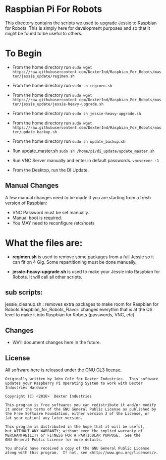 # Raspbian Pi For Robots

This directory contains the scripts we used to upgrade Jessie to Raspbian for Robots.  This is simply here for development purposes and so that it might be found to be useful to others.

# To Begin
+ From the home directory run `sudo wget https://raw.githubusercontent.com/DexterInd/Raspbian_For_Robots/master/jessie_update/regimen.sh`

+ From the home directory run `sudo sh regimen.sh`

+ From the home directory run `sudo wget https://raw.githubusercontent.com/DexterInd/Raspbian_For_Robots/master/jessie_update/jessie-heavy-upgrade.sh`

+ From the home directory run `sudo sh jessie-heavy-upgrade.sh`

+ From the home directory run `sudo wget https://raw.githubusercontent.com/DexterInd/Raspbian_For_Robots/master/update_backup.sh`

+ From the home directory run `sudo sh update_backup.sh`

+ Run update_master.sh `sudo sh /home/pi/di_update/update_master.sh`

+ Run VNC Server manually and enter in default passwords.  `vncserver :1`

+ From the Desktop, run the DI Update.

## Manual Changes
A few manual changes need to be made if you are starting from a fresh version of Raspbian:
- VNC Password must be set manually.
- Manual boot is required.
- You MAY need to reconfigure /etc/hosts

# What the files are:
+ **regimen.sh** is used to remove some packages from a full Jessie so it can fit on 4 Gig. Some repartitioning must be done manually.

+ **jessie-heavy-upgrade.sh** is used to make your Jessie into Raspbian for Robots. It will call all other scripts.

## sub scripts:
jessie_cleanup.sh : removes extra packages to make room for Raspbian for Robots
Raspbian_for_Robots_Flavor: changes everythin that is at the OS level to make it into Raspbian for Robots (passwords, VNC, etc)


## Changes 
* We'll document changes here in the future.

## License
All software here is released under the [GNU GL3 license.](http://www.gnu.org/licenses/gpl-3.0.txt)


    Originally written by John Cole for Dexter Industries.  This software updates your Raspberry Pi Operating System to work with Dexter Industries Hardware
    
    Copyright (C) <2016>  Dexter Industries

    This program is free software: you can redistribute it and/or modify
    it under the terms of the GNU General Public License as published by
    the Free Software Foundation, either version 3 of the License, or
    (at your option) any later version.

    This program is distributed in the hope that it will be useful,
    but WITHOUT ANY WARRANTY; without even the implied warranty of
    MERCHANTABILITY or FITNESS FOR A PARTICULAR PURPOSE.  See the
    GNU General Public License for more details.

    You should have received a copy of the GNU General Public License
    along with this program.  If not, see <http://www.gnu.org/licenses/>.



